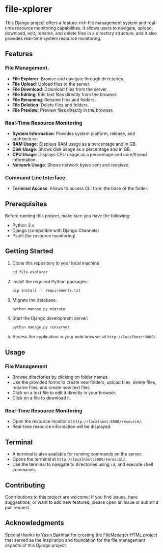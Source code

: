 # file-xplorer

This Django project offers a feature-rich file management system and real-time resource monitoring capabilities. It allows users to navigate, upload, download, edit, rename, and delete files in a directory structure, and it also provides real-time system resource monitoring.

## Features

### File Management.

- **File Explorer**: Browse and navigate through directories.
- **File Upload**: Upload files to the server.
- **File Download**: Download files from the server.
- **File Editing**: Edit text files directly from the browser.
- **File Renaming**: Rename files and folders.
- **File Deletion**: Delete files and folders.
- **File Preview**: Preview files directly in the browser.

### Real-Time Resource Monitoring

- **System Information**: Provides system platform, release, and architecture.
- **RAM Usage**: Displays RAM usage as a percentage and in GB.
- **Disk Usage**: Shows disk usage as a percentage and in GB.
- **CPU Usage**: Displays CPU usage as a percentage and core/thread information.
- **Network Usage**: Shows network bytes sent and received.

### Command Line Interface

- **Terminal Access**: Allows to access CLI from the base of the folder.

## Prerequisites

Before running this project, make sure you have the following:

- Python 3.x
- Django (compatible with Django Channels)
- Psutil (for resource monitoring)

## Getting Started

1. Clone this repository to your local machine:

   ```bash
   cd file-explorer
   ```

2. Install the required Python packages:

   ```bash
   pip install -r requirements.txt
   ```

3. Migrate the database:

   ```bash
   python manage.py migrate
   ```

4. Start the Django development server:

   ```bash
   python manage.py runserver
   ```

5. Access the application in your web browser at `http://localhost:8000/`.

## Usage

### File Management

- Browse directories by clicking on folder names.
- Use the provided forms to create new folders, upload files, delete files, rename files, and create new text files.
- Click on a text file to edit it directly in your browser.
- Click on a file to download it.

### Real-Time Resource Monitoring

- Open the resource monitor at `http://localhost:8000/resource/`.
- Real-time resource information will be displayed.

## Terminal

- A terminal is also available for running commands on the server.
- Opens the terminal at `http://localhost:8000/terminal/`.
- Use the terminal to navigate to directories using `cd`, and execute shell commands.

## Contributing

Contributions to this project are welcome! If you find issues, have suggestions, or want to add new features, please open an issue or submit a pull request.

## Acknowledgments

Special thanks to [Yasin Bakhtiar](https://github.com/yasinbakhtiar) for creating the [FileManager HTML project](https://github.com/yasinbakhtiar/FileManager) that served as the inspiration and foundation for the file management aspects of this Django project.
